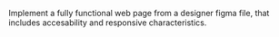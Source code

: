 Implement a fully functional web page from a designer figma file, that includes accesability and responsive characteristics.